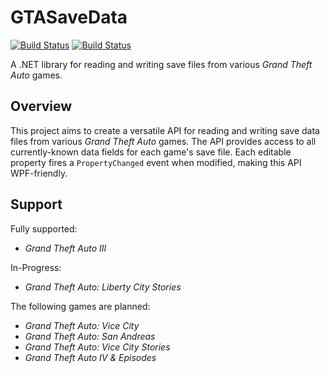 # GTASaveData
[![Build Status](https://github.com/whampson/gta-save-data/workflows/CoreLib/badge.svg)](https://github.com/whampson/gta-save-data/actions)
[![Build Status](https://github.com/whampson/gta-save-data/workflows/GTA3/badge.svg)](https://github.com/whampson/gta-save-data/actions)

A .NET library for reading and writing save files from various
*Grand Theft Auto* games.

## Overview
This project aims to create a versatile API for reading and writing save data
files from various *Grand Theft Auto* games. The API provides access to all
currently-known data fields for each game's save file. Each editable property
fires a `PropertyChanged` event when modified, making this API WPF-friendly.

## Support
Fully supported:
  * *Grand Theft Auto III*

In-Progress:
  * *Grand Theft Auto: Liberty City Stories*

The following games are planned:
  * *Grand Theft Auto: Vice City*
  * *Grand Theft Auto: San Andreas*
  * *Grand Theft Auto: Vice City Stories*
  * *Grand Theft Auto IV & Episodes*
